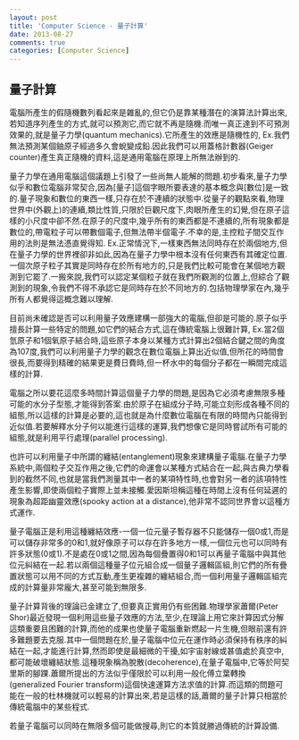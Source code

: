 ```yaml
---
layout: post
title: 'Computer Science - 量子計算'
date: 2013-08-27
comments: true
categories: [Computer Science]
---
```

## 量子計算

電腦所產生的假隨機數列看起來是雜亂的,但它仍是靠某種潛在的演算法計算出來,若知道序列產生的方式,就可以預測它,而它就不再是隨機.而唯一真正達到不可預測效果的,就是量子力學(quantum mechanics).它所產生的效應是隨機性的, Ex.我們無法預測某個鈾原子經過多久會蛻變成鉛.因此我們可以用蓋格計數器(Geiger counter)產生真正隨機的資料,這是通用電腦在原理上所無法辦到的.

量子力學在通用電腦這個議題上引發了一些尚無人能解的問題.初步看來,量子力學似乎和數位電腦非常契合,因為[量子]這個字眼所要表達的基本概念與[數位]是一致的.量子現象和數位的東西一樣,只存在於不連續的狀態中.從量子的觀點來看,物理世界中(外觀上)的連續,類比性質,只限於巨觀尺度下,肉眼所產生的幻覺,但在原子這樣的小尺度中卻不然.在原子的尺度中,幾乎所有的東西都是不連續的,所有現象都是數位的,帶電粒子可以帶數個電子,但無法帶半個電子.不幸的是,主控粒子間交互作用的法則是無法憑直覺得知. Ex.正常情況下,一樣東西無法同時存在於兩個地方,但在量子力學的世界裡卻非如此,因為在量子力學中根本沒有任何東西有其確定位置.一個次原子粒子其實是同時存在於所有地方的,只是我們比較可能會在某個地方觀測到它罷了.一搬來說,我們可以認定某個粒子就在我們所觀測的位置上,但綜合了觀測到的現象,令我們不得不承認它是同時存在於不同地方的.包括物理學家在內,幾乎所有人都覺得這概念難以理解.

目前尚未確認是否可以利用量子效應建構一部強大的電腦,但卻是可能的.原子似乎擅長計算一些特定的問題,如它們的結合方式,這在傳統電腦上很難計算, Ex.當2個氫原子和1個氧原子結合時,這些原子本身以某種方式計算出2個結合鍵之間的角度為107度,我們可以利用量子力學的觀念在數位電腦上算出近似值,但所花的時間會很長,而要得到精確的結果更是費日費時,但一杯水中的每個分子都在一瞬間完成這樣的計算.

電腦之所以要花這麼多時間計算這個量子力學的問題,是因為它必須考慮無限多種可能的水分子型態,才能得到答案.由於原子在組成分子時,可能立刻形成各種不同的組態,所以這樣的計算是必要的,這也就是為什麼數位電腦在有限的時間內只能得到近似值.若要解釋水分子何以能進行這樣的運算,我們想像它是同時嘗試所有可能的組態,就是利用平行處理(parallel processing).

也許可以利用量子中所謂的纏結(entanglement)現象來建構量子電腦.在量子力學系統中,兩個粒子交互作用之後,它們的命運會以某種方式結合在一起,與古典力學看到的截然不同,也就是當我們測量其中一者的某項特性時,也會對另一者的該項特性產生影響,即使兩個粒子實際上並未接觸.愛因斯坦稱這種在時間上沒有任何延遲的現象為超距幽靈效應(spooky action at a distance),他非常不認同世界會以這種方式運作.

量子電腦正是利用這種纏結效應-一個一位元量子暫存器不只能儲存一個0或1,而是可以儲存非常多的0和1,就好像原子可以存在許多地方一樣,一個位元也可以同時有許多狀態(0或1).不是處在0或1之間,因為每個疊置得0和1可以再量子電腦中與其他位元糾結在一起.若以兩個這種量子位元組合成一個量子邏輯區組,則它們的所有疊置狀態可以用不同的方式互動,產生更複雜的纏結組合,而一個利用量子邏輯區組完成的計算量非常龐大,甚至可能到無限多.

量子計算背後的理論已金建立了,但要真正實用仍有些困難.物理學家蕭爾(Peter Shor)最近發現一個利用這些量子效應的方法,至少,在理論上用它來計算因式分解這類重要且困難的計算,而他的成果也使量子電腦重新燃起一片生機,但眼前還有許多難題要去克服.其中一個問題在於,量子電腦中位元在運作時必須保持有秩序的糾結在一起,才能進行計算,然而即使是最細微的干擾,如宇宙射線或甚值處於真空中,都可能破壞纏結狀態.這種現象稱為脫散(decoherence),在量子電腦中,它等於阿契里斯的腳踝.蕭爾所提出的方法似乎僅限於可以利用一般化傅立葉轉換(generalized Fourier transform)這個快速運算方法求值的計算.而這類的問題可能在一般的杜林機就可以輕易的計算出來,若是這樣的話,蕭爾的量子計算只相當於傳統電腦中的某些程式.

若量子電腦可以同時在無限多個可能做搜尋,則它的本質就勝過傳統的計算設備.
